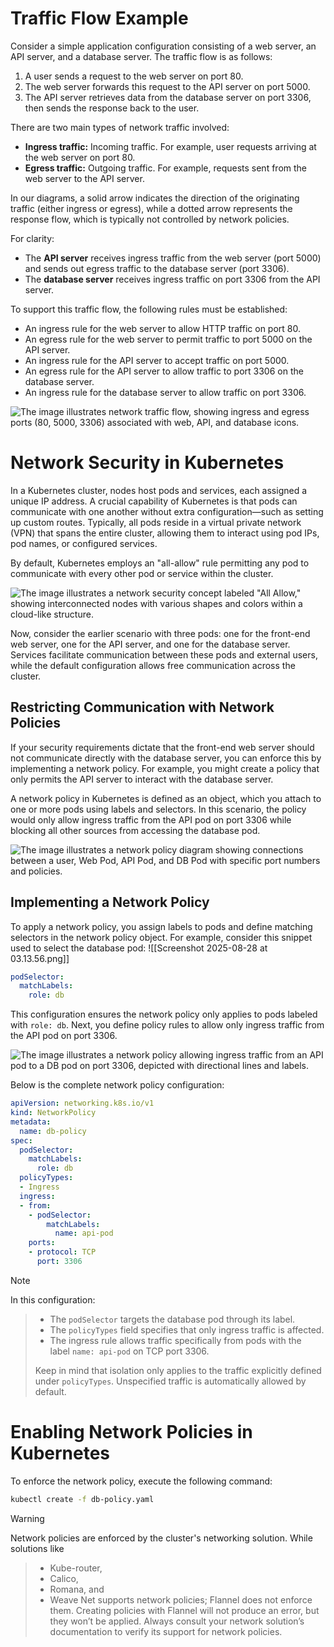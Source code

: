 # Traffic Flow Example

Consider a simple application configuration consisting of a web server, an API server, and a database server. The traffic flow is as follows:

1. A user sends a request to the web server on port 80.
2. The web server forwards this request to the API server on port 5000.
3. The API server retrieves data from the database server on port 3306, then sends the response back to the user.

There are two main types of network traffic involved:
- **Ingress traffic:** Incoming traffic. For example, user requests arriving at the web server on port 80.
- **Egress traffic:** Outgoing traffic. For example, requests sent from the web server to the API server.

In our diagrams, a solid arrow indicates the direction of the originating traffic (either ingress or egress), while a dotted arrow represents the response flow, which is typically not controlled by network policies.

For clarity:
- The **API server** receives ingress traffic from the web server (port 5000) and sends out egress traffic to the database server (port 3306).
- The **database server** receives ingress traffic on port 3306 from the API server.

To support this traffic flow, the following rules must be established:

- An ingress rule for the web server to allow HTTP traffic on port 80.
- An egress rule for the web server to permit traffic to port 5000 on the API server.
- An ingress rule for the API server to accept traffic on port 5000.
- An egress rule for the API server to allow traffic to port 3306 on the database server.
- An ingress rule for the database server to allow traffic on port 3306.

![The image illustrates network traffic flow, showing ingress and egress ports (80, 5000, 3306) associated with web, API, and database icons.](https://kodekloud.com/kk-media/image/upload/v1752869942/notes-assets/images/CKA-Certification-Course-Certified-Kubernetes-Administrator-Network-Policies/frame_120.jpg)

# Network Security in Kubernetes

In a Kubernetes cluster, nodes host pods and services, each assigned a unique IP address. A crucial capability of Kubernetes is that pods can communicate with one another without extra configuration—such as setting up custom routes. Typically, all pods reside in a virtual private network (VPN) that spans the entire cluster, allowing them to interact using pod IPs, pod names, or configured services.

By default, Kubernetes employs an "all-allow" rule permitting any pod to communicate with every other pod or service within the cluster.

![The image illustrates a network security concept labeled "All Allow," showing interconnected nodes with various shapes and colors within a cloud-like structure.](https://kodekloud.com/kk-media/image/upload/v1752869943/notes-assets/images/CKA-Certification-Course-Certified-Kubernetes-Administrator-Network-Policies/frame_210.jpg)

Now, consider the earlier scenario with three pods: one for the front-end web server, one for the API server, and one for the database server. Services facilitate communication between these pods and external users, while the default configuration allows free communication across the cluster.

## Restricting Communication with Network Policies

If your security requirements dictate that the front-end web server should not communicate directly with the database server, you can enforce this by implementing a network policy. For example, you might create a policy that only permits the API server to interact with the database server.

A network policy in Kubernetes is defined as an object, which you attach to one or more pods using labels and selectors. In this scenario, the policy would only allow ingress traffic from the API pod on port 3306 while blocking all other sources from accessing the database pod.

![The image illustrates a network policy diagram showing connections between a user, Web Pod, API Pod, and DB Pod with specific port numbers and policies.](https://kodekloud.com/kk-media/image/upload/v1752869944/notes-assets/images/CKA-Certification-Course-Certified-Kubernetes-Administrator-Network-Policies/frame_290.jpg)

## Implementing a Network Policy

To apply a network policy, you assign labels to pods and define matching selectors in the network policy object. For example, consider this snippet used to select the database pod:
![[Screenshot 2025-08-28 at 03.13.56.png]]
```yaml
podSelector:
  matchLabels:
    role: db
```

This configuration ensures the network policy only applies to pods labeled with `role: db`. Next, you define policy rules to allow only ingress traffic from the API pod on port 3306.

![The image illustrates a network policy allowing ingress traffic from an API pod to a DB pod on port 3306, depicted with directional lines and labels.](https://kodekloud.com/kk-media/image/upload/v1752869946/notes-assets/images/CKA-Certification-Course-Certified-Kubernetes-Administrator-Network-Policies/frame_320.jpg)

Below is the complete network policy configuration:

```yaml
apiVersion: networking.k8s.io/v1
kind: NetworkPolicy
metadata:
  name: db-policy
spec:
  podSelector:
    matchLabels:
      role: db
  policyTypes:
  - Ingress
  ingress:
  - from:
    - podSelector:
        matchLabels:
          name: api-pod
    ports:
    - protocol: TCP
      port: 3306
```

>[!Note]
In this configuration:
>- The `podSelector` targets the database pod through its label.
>- The `policyTypes` field specifies that only ingress traffic is affected.
>- The ingress rule allows traffic specifically from pods with the label `name: api-pod` on TCP port 3306.
> 
> Keep in mind that isolation only applies to the traffic explicitly defined under `policyTypes`. Unspecified traffic is automatically allowed by default.

# Enabling Network Policies in Kubernetes

To enforce the network policy, execute the following command:

```bash
kubectl create -f db-policy.yaml
```

>[!Warning]
Network policies are enforced by the cluster's networking solution. 
While solutions like 
> - Kube-router, 
> - Calico, 
> - Romana, and 
> - Weave Net supports network policies; Flannel does not enforce them. Creating policies with Flannel will not produce an error, but they won’t be applied. Always consult your network solution’s documentation to verify its support for network policies.
